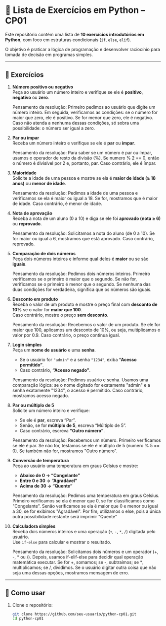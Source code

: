 # 📘 Lista de Exercícios em Python – CP01

Este repositório contém uma lista de **10 exercícios introdutórios em Python**, com foco em estruturas condicionais (`if`, `else`, `elif`).  

O objetivo é praticar a lógica de programação e desenvolver raciocínio para tomada de decisão em programas simples.

---

## 📝 Exercícios

1. **Número positivo ou negativo**  
   Peça ao usuário um número inteiro e verifique se ele é **positivo**, **negativo** ou **zero**.

   Pensamento da resolução: Primeiro pedimos ao usuário que digite um número inteiro. Em seguida, verificamos as condições: se o número for maior que zero, ele é positivo. Se for menor que zero, ele é negativo. Caso não atenda a nenhuma dessas condições, só sobra uma possibilidade: o número ser igual a zero.

2. **Par ou ímpar**  
   Receba um número inteiro e verifique se ele é **par** ou **ímpar**.

   Pensamento da resolução: Para saber se um número é par ou ímpar, usamos o operador de resto da divisão (%). Se numero % 2 == 0, então o número é divisível por 2 e, portanto, par. Caso contrário, ele é ímpar.

3. **Maioridade**  
   Solicite a idade de uma pessoa e mostre se ela é **maior de idade (≥ 18 anos)** ou **menor de idade**.

   Pensamento da resolução: Pedimos a idade de uma pessoa e verificamos se ela é maior ou igual a 18. Se for, mostramos que é maior de idade. Caso contrário, é menor de idade.

4. **Nota de aprovação**  
   Receba a nota de um aluno (0 a 10) e diga se ele foi **aprovado (nota ≥ 6)** ou **reprovado**.

   Pensamento da resolução: Solicitamos a nota do aluno (de 0 a 10). Se for maior ou igual a 6, mostramos que está aprovado. Caso contrário, reprovado.

5. **Comparação de dois números**  
   Peça dois números inteiros e informe qual deles é **maior** ou se são **iguais**.

   Pensamento da resolução: Pedimos dois números inteiros. Primeiro verificamos se o primeiro é maior que o segundo. Se não for, verificamos se o primeiro é menor que o segundo. Se nenhuma das duas condições for verdadeira, significa que os números são iguais.

6. **Desconto em produto**  
   Receba o valor de um produto e mostre o preço final com **desconto de 10%** se o valor for **maior que 100**.  
   Caso contrário, mostre o preço **sem desconto**.

   Pensamento da resolução: Recebemos o valor de um produto. Se ele for maior que 100, aplicamos um desconto de 10%, ou seja, multiplicamos o valor por 0.9. Caso contrário, o preço continua igual.

7. **Login simples**  
   Peça um **nome de usuário** e uma **senha**.  
   - Se o usuário for `"admin"` e a senha `"1234"`, exiba **“Acesso permitido”**.  
   - Caso contrário, **“Acesso negado”**.

   Pensamento da resolução: Pedimos usuário e senha. Usamos uma comparação lógica: se o nome digitado for exatamente "admin" e a senha exatamente "1234", o acesso é permitido. Caso contrário, mostramos acesso negado.

8. **Par ou múltiplo de 5**  
   Solicite um número inteiro e verifique:  
   - Se ele é **par**, escreva “Par”.  
   - Senão, se for **múltiplo de 5**, escreva “Múltiplo de 5”.  
   - Caso contrário, escreva **“Outro número”**.

   Pensamento da resolução: Recebemos um número. Primeiro verificamos se ele é par. Se não for, testamos se ele é múltiplo de 5 (numero % 5 == 0). Se também não for, mostramos "Outro número".

9. **Conversão de temperatura**  
   Peça ao usuário uma temperatura em graus Celsius e mostre:  
   - **Abaixo de 0 → “Congelante”**  
   - **Entre 0 e 30 → “Agradável”**  
   - **Acima de 30 → “Quente”**

   Pensamento da resolução: Pedimos uma temperatura em graus Celsius. Primeiro verificamos se ela é menor que 0, se for classificamos como "Congelante". Senão verificamos se ela é maior que 0 e menor ou igual a 30, se for exibimos "Agradável". Por fim, utilizamos o else, pois a única outra possibilidade restante será imprimir "Quente"

10. **Calculadora simples**  
    Receba dois números inteiros e uma operação (`+`, `-`, `*`, `/`) digitada pelo usuário.  
    Use `if-else` para calcular e mostrar o resultado.

    Pensamento da resolução: Solicitamos dois números e um operador (+, -, * ou /). Depois, usamos if-elif-else para decidir qual operação matemática executar. Se for +, somamos; se -, subtraímos; se *, multiplicamos; se /, dividimos. Se o usuário digitar outra coisa que não seja uma dessas opções, mostramos mensagem de erro.

---

## 🚀 Como usar

1. Clone o repositório:
   ```bash
   git clone https://github.com/seu-usuario/python-cp01.git
   cd python-cp01